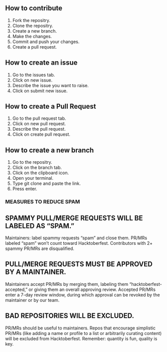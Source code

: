## How to contribute
1. Fork the repositry.
2. Clone the repositry.
3. Create a new branch.
4. Make the changes.
5. Commit and push your changes.
6. Create a pull request.

## How to create an issue
1. Go to the issues tab.
2. Click on new issue.
3. Describe the issue you want to raise.
4. Click on submit new issue.

## How to create a Pull Request
1. Go to the pull request tab.
2. Click on new pull request.
3. Describe the pull request.
4. Click on create pull request.

## How to create a new branch
1. Go to the repositry.
2. Click on the branch tab.
3. Click on the clipboard icon.
4. Open your terminal.
5. Type git clone and paste the link.
6. Press enter.

### MEASURES TO REDUCE SPAM

## SPAMMY PULL/MERGE REQUESTS WILL BE LABELED AS “SPAM.”
Maintainers: label spammy requests “spam” and close them. PR/MRs labeled “spam” won’t count toward Hacktoberfest. Contributors with 2+ spammy PR/MRs are disqualified.

## PULL/MERGE REQUESTS MUST BE APPROVED BY A MAINTAINER.
Maintainers accept PR/MRs by merging them, labeling them “hacktoberfest-accepted,” or giving them an overall approving review. Accepted PR/MRs enter a 7-day review window, during which approval can be revoked by the maintainer or by our team.

## BAD REPOSITORIES WILL BE EXCLUDED.
PR/MRs should be useful to maintainers. Repos that encourage simplistic PR/MRs (like adding a name or profile to a list or arbitrarily curating content) will be excluded from Hacktoberfest. Remember: quantity is fun, quality is key.